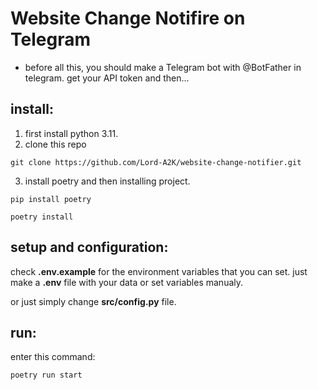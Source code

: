 # Website Change Notifire on Telegram

- before all this, you should make a Telegram bot with @BotFather in telegram. get your API token and then...

## install:
1. first install python 3.11.
2. clone this repo
```
git clone https://github.com/Lord-A2K/website-change-notifier.git
```
3. install poetry and then installing project.
```
pip install poetry

poetry install
```

## setup and configuration:
check **.env.example** for the environment variables that you can set.
just make a **.env** file with your data or set variables manualy.

or just simply change **src/config.py** file.


## run:
enter this command:
```
poetry run start
```
